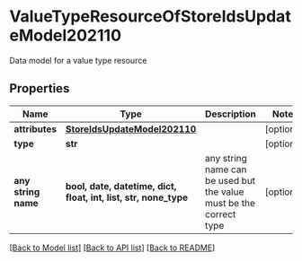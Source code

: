 # ValueTypeResourceOfStoreIdsUpdateModel202110

Data model for a value type resource

## Properties
Name | Type | Description | Notes
------------ | ------------- | ------------- | -------------
**attributes** | [**StoreIdsUpdateModel202110**](StoreIdsUpdateModel202110.md) |  | [optional] 
**type** | **str** |  | [optional] 
**any string name** | **bool, date, datetime, dict, float, int, list, str, none_type** | any string name can be used but the value must be the correct type | [optional]

[[Back to Model list]](../README.md#documentation-for-models) [[Back to API list]](../README.md#documentation-for-api-endpoints) [[Back to README]](../README.md)


